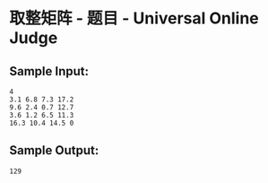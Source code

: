 # 取整矩阵 - 题目 - Universal Online Judge


## Sample Input: 
```
4
3.1 6.8 7.3 17.2
9.6 2.4 0.7 12.7
3.6 1.2 6.5 11.3
16.3 10.4 14.5 0
```

## Sample Output: 
```
129

```
